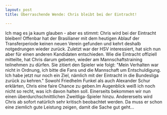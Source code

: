 ```yaml
---
layout: post
title: Überraschende Wende: Chris bleibt bei der Eintracht!

---
```


Ich mag es ja kaum glauben - aber es stimmt: Chris wird bei der Eintracht bleiben! Offenbar hat der Brasilianer mit dem heutigen Ablauf der Transferperiode keinen neuen Verein gefunden und kehrt deshalb notgedrungen wieder zurück. Zuletzt war der HSV interessiert, hat sich nun aber für einen anderen Kandidaten entschieden. Wie die Eintracht offiziell mitteilte, hat Chris darum gebeten, wieder am Mannschaftstraining teilnehmen zu dürfen. Sie zitiert den Spieler wie folgt: "Mein Verhalten war nicht in Ordnung, ich bitte die Fans und die Mannschaft um Entschuldigung. Ich habe jetzt nur noch ein Ziel, nämlich mit der Eintracht in die Bundesliga zurück zu kehren." Sowohl Friedhelm Funkel als auch Alexander Schur erklärten, Chris eine faire Chance zu geben.Im Augenblick weiß ich noch nicht so recht, was ich davon halten soll. Einerseits bekommen wir nun einen überdurchschnittlichen Zweitliga-Spieler hinzu. Andererseits wird Chris ab sofort natürlich sehr kritisch beobachtet werden. Da muss er schon eine ziemlich gute Leistung zeigen, damit die Sache gut geht...


